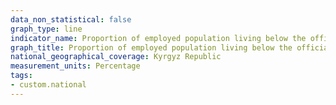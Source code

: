 ```yaml
---
data_non_statistical: false
graph_type: line
indicator_name: Proportion of employed population living below the official poverty line
graph_title: Proportion of employed population living below the official poverty line
national_geographical_coverage: Kyrgyz Republic
measurement_units: Percentage
tags:
- custom.national
---
```

